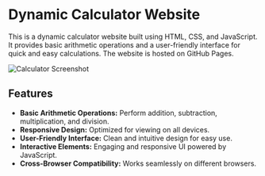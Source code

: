 # Dynamic Calculator Website

This is a dynamic calculator website built using HTML, CSS, and JavaScript. It provides basic arithmetic operations and a user-friendly interface for quick and easy calculations. The website is hosted on GitHub Pages.

![Calculator Screenshot](https://github.com/RAJASEKAR-01/DYNAMIC-CALCULATOR/assets/154691906/ae31f7e1-f1b5-4409-aec7-75a655fa9b70)


## Features

- **Basic Arithmetic Operations:** Perform addition, subtraction, multiplication, and division.
- **Responsive Design:** Optimized for viewing on all devices.
- **User-Friendly Interface:** Clean and intuitive design for easy use.
- **Interactive Elements:** Engaging and responsive UI powered by JavaScript.
- **Cross-Browser Compatibility:** Works seamlessly on different browsers.
